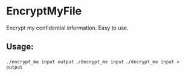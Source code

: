 EncryptMyFile
=============

Encrypt my confidential information. Easy to use.


Usage:
--------

`./encrypt_me input output`
`./decrypt_me input`
`./decrypt_me input > output`
